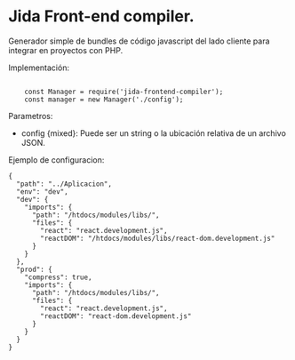 # Jida Front-end compiler.


Generador simple de bundles de código javascript del
lado cliente para integrar en proyectos con PHP.


Implementación:

```

    const Manager = require('jida-frontend-compiler');
    const manager = new Manager('./config');

```
Parametros:

- config {mixed}: Puede ser un string o la ubicación relativa de un 
archivo JSON.

Ejemplo de configuracion:

```
{
  "path": "../Aplicacion",
  "env": "dev",
  "dev": {
    "imports": {
      "path": "/htdocs/modules/libs/",
      "files": {
        "react": "react.development.js",
        "reactDOM": "/htdocs/modules/libs/react-dom.development.js"
      }
    }
  },
  "prod": {
    "compress": true,
    "imports": {
      "path": "/htdocs/modules/libs/",
      "files": {
        "react": "react.development.js",
        "reactDOM": "react-dom.development.js"
      }
    }
  }
}
```